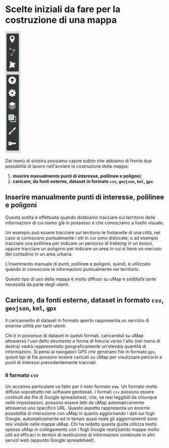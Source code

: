 # Scelte iniziali da fare per la costruzione di una mappa

![](https://raw.githubusercontent.com/opendatasicilia/guida-umap/main/docs/img/menu-destra-umap.PNG)

Dal menù di sinistra possiamo capire subito che abbiamo di fronte due possibilità di lavoro nell'avviare la costruzione della mappa:

  1. **inserire manualmente punti di interesse, polilinee e poligoni**;
  2. **caricare, da fonti esterne, dataset in formato `csv`, `geojson`, `kml`, `gpx`**.


## Inserire manualmente punti di interesse, polilinee e poligoni

Questa scelta è effettuata quando dobbiamo tracciare sul territorio delle informazioni di cui siamo già in possesso e che conosciamo a livello visuale. 

Un esempio può essere tracciare sul territorio le fontanelle di una città, nel caso si conoscono puntualmente i siti in cui sono dislocate, o ad esempio tracciare una polilinea per indicare un persorso di trekking in un bosco, oppure tracciare un poligono per indicare un area in cui si tiene un mercato del contadino in un area urbana.

L'inserimento manuale di punti, polilinee e poligoni, quindi, è utilizzato quando si conoscono le informazioni puntualmente nel territorio.

Questo tipo di uso della mappa è molto diffuso su uMap e soddisfa tante necessità da parte degli utenti.


## Caricare, da fonti esterne, dataset in formato `csv`, `geojson`, `kml`, `gpx`

Il caricamento di dataset in formato aperto rappresenta un servizio di enorme utilità per tanti utenti. 

Chi è in possesso di dataset in questi formati, caricandoli su uMap attraverso l'uso dello strumento a forma di freccia verso l'alto (nel menù di destra) vedrà rappresentato geograficamente un'elevata quantità di informazioni. Si pensi ai navigatori GPS che generano file in formato `gpx`, questi tipi di file possono essere caricati su uMap per visulizzare percorsi e punti di interessi precedentemente tracciati. 

### Il formato `csv`

Un accenno particolare va fatto per il noto formato **`csv`**. Un formato molto diffuso soprattutto nei software gestionali. I formati `csv` possono essere costituiti dai file di Google spreadsheet, che, se resi leggibili da chiunque nelle impostazioni, possono essere letti da uMap automaticamente attraverso uno specifico URL. Questo aspetto rappresenta un enorme possibilità di interazione con uMap in quanto aggiornando i dati sui fogli Google, automaticamente ed in tempo quasi reale gli aggiornamenti sono resi visibile nelle mappe uMap. Chi ha redatto questa guida utilizza molto spesso uMap in collegamento con i fogli Google realizzando mappe molto utili ed efficaci in termini di restituzione di informazioni contenute in altri servizi web (appunto Google spreadsheet).
